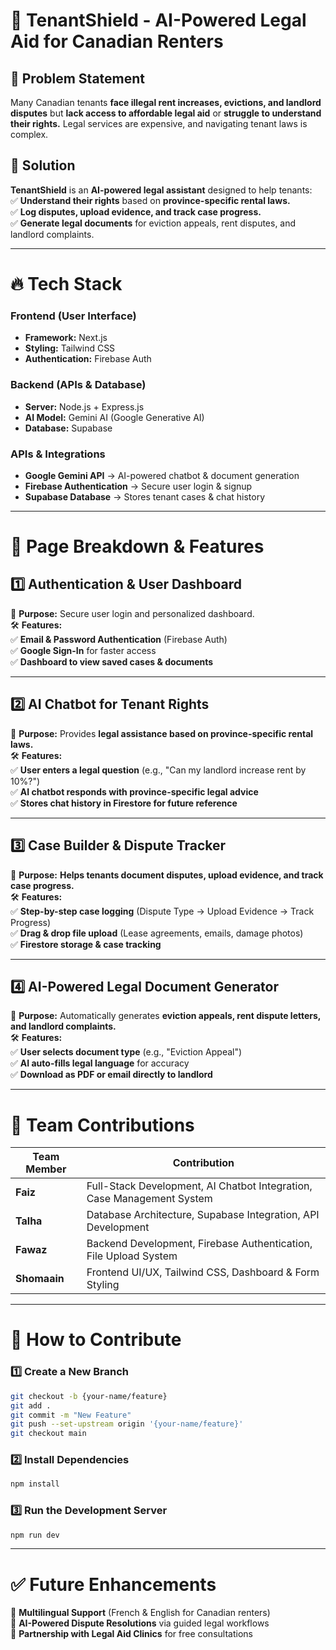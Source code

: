 # 🏡 TenantShield - AI-Powered Legal Aid for Canadian Renters  

## 📌 Problem Statement  
Many Canadian tenants **face illegal rent increases, evictions, and landlord disputes** but **lack access to affordable legal aid** or **struggle to understand their rights.** Legal services are expensive, and navigating tenant laws is complex.  

## 🚀 Solution  
**TenantShield** is an **AI-powered legal assistant** designed to help tenants:  
✅ **Understand their rights** based on **province-specific rental laws.**  
✅ **Log disputes, upload evidence, and track case progress.**  
✅ **Generate legal documents** for eviction appeals, rent disputes, and landlord complaints.  

---

# 🔥 Tech Stack  

### **Frontend (User Interface)**  
- **Framework:** Next.js  
- **Styling:** Tailwind CSS  
- **Authentication:** Firebase Auth  

### **Backend (APIs & Database)**  
- **Server:** Node.js + Express.js  
- **AI Model:** Gemini AI (Google Generative AI)  
- **Database:** Supabase  

### **APIs & Integrations**  
- **Google Gemini API** → AI-powered chatbot & document generation  
- **Firebase Authentication** → Secure user login & signup  
- **Supabase Database** → Stores tenant cases & chat history  

---

# 📂 Page Breakdown & Features  

## **1️⃣ Authentication & User Dashboard**  
📌 **Purpose:** Secure user login and personalized dashboard.  
🛠️ **Features:**  
✅ **Email & Password Authentication** (Firebase Auth)  
✅ **Google Sign-In** for faster access  
✅ **Dashboard to view saved cases & documents**  

---

## **2️⃣ AI Chatbot for Tenant Rights**  
📌 **Purpose:** Provides **legal assistance based on province-specific rental laws.**  
🛠️ **Features:**  
✅ **User enters a legal question** (e.g., "Can my landlord increase rent by 10%?")  
✅ **AI chatbot responds with province-specific legal advice**  
✅ **Stores chat history in Firestore for future reference**  

---

## **3️⃣ Case Builder & Dispute Tracker**  
📌 **Purpose:** **Helps tenants document disputes, upload evidence, and track case progress.**  
🛠️ **Features:**  
✅ **Step-by-step case logging** (Dispute Type → Upload Evidence → Track Progress)  
✅ **Drag & drop file upload** (Lease agreements, emails, damage photos)  
✅ **Firestore storage & case tracking**  

---

## **4️⃣ AI-Powered Legal Document Generator**  
📌 **Purpose:** Automatically generates **eviction appeals, rent dispute letters, and landlord complaints.**  
🛠️ **Features:**  
✅ **User selects document type** (e.g., "Eviction Appeal")  
✅ **AI auto-fills legal language** for accuracy  
✅ **Download as PDF or email directly to landlord**  

---

# 👥 Team Contributions  

| Team Member  | Contribution |
|-------------|-------------|
| **Faiz** | Full-Stack Development, AI Chatbot Integration, Case Management System |
| **Talha** | Database Architecture, Supabase Integration, API Development |
| **Fawaz** | Backend Development, Firebase Authentication, File Upload System |
| **Shomaain** | Frontend UI/UX, Tailwind CSS, Dashboard & Form Styling |

---

# 🚀 How to Contribute  

### **1️⃣ Create a New Branch**  
```bash
git checkout -b {your-name/feature}
git add .
git commit -m "New Feature"
git push --set-upstream origin '{your-name/feature}'
git checkout main
```

### **2️⃣ Install Dependencies**  
```bash
npm install
```

### **3️⃣ Run the Development Server**  
```bash
npm run dev
```

---

# ✅ Future Enhancements  
🔹 **Multilingual Support** (French & English for Canadian renters)  
🔹 **AI-Powered Dispute Resolutions** via guided legal workflows  
🔹 **Partnership with Legal Aid Clinics** for free consultations  